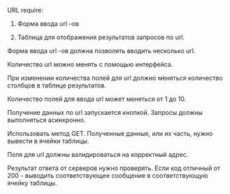 URL require:

1) Форма ввода url –ов

2) Таблица для отображения результатов запросов по url.

Форма ввода url -ов должна позволять вводить несколько url. 

Количество url можно менять с помощью интерфейса.

При изменении количества полей для url должно меняться количество столбцов в таблице результатов.

Количество полей для ввода url может меняться от 1 до 10.

Получение данных по url запускается кнопкой. Запросы должны выполняться асинхронно. 

Использовать метод GET. Полученные данные, или их часть, нужно вывести в ячейки таблицы.

Поля для url должны валидироваться на корректный адрес.

Результат ответа от серверов нужно проверять. Если код отличный от 200 - выводить соответствующее сообщение в соответствующую ячейку таблицы.
